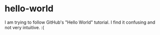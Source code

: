 # hello-world

I am trying to follow GitHub's "Hello World" tutorial.
I find it confusing and not very intuitive. :(
